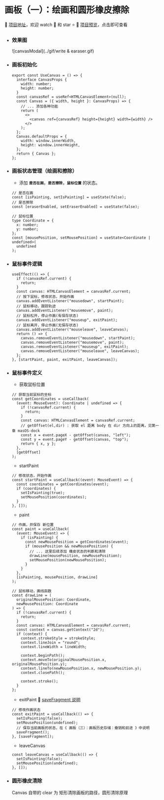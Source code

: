 # 画板（一）：绘画和圆形橡皮擦除

:dart: [项目地址](https://liucrystal24.github.io/macos-desk)，欢迎 watch :eyes: 和 star :star:
:book: [项目预览](https://liucrystal24.github.io/macos-desk)，点击即可查看

- ### 效果图

  ![canvasModal](../gif/write & earaser.gif)

- ### 画板初始化

  ```tsx
  export const UseCanvas = () => {
    interface CanvasProps {
      width: number;
      height: number;
    }
    const canvasRef = useRef<HTMLCanvasElement>(null);
    const Canvas = ({ width, height }: CanvasProps) => {
      // ... 添加各种功能
      return (
        <>
          <canvas ref={canvasRef} height={height} width={width} />
        </>
      );
    };
    Canvas.defaultProps = {
      width: window.innerWidth,
      height: window.innerHeight,
    };
    return { Canvas };
  };
  ```

- ### 画板状态管理（绘画和擦除）

  - 添加 **`是否在画`**，**`是否擦除`**，**`鼠标位置`** 的状态。

  ```tsx
  // 是否在画
  const [isPainting, setIsPainting] = useState(false);
  // 是否擦除
  const [eraserEnabled, setEraserEnabled] = useState(false);

  // 鼠标位置
  type Coordinate = {
    x: number;
    y: number;
  };
  const [mousePosition, setMousePosition] = useState<Coordinate | undefined>(
    undefined
  );
  ```

- ### 鼠标事件逻辑

  ```tsx
  useEffect(() => {
    if (!canvasRef.current) {
      return;
    }
    const canvas: HTMLCanvasElement = canvasRef.current;
    // 按下鼠标，修改状态，开始作画
    canvas.addEventListener("mousedown", startPaint);
    // 鼠标移动，跟踪轨迹
    canvas.addEventListener("mousemove", paint);
    // 鼠标松开，停止作画(有保存状态)
    canvas.addEventListener("mouseup", exitPaint);
    // 鼠标离开，停止作画(无保存状态)
    canvas.addEventListener("mouseleave", leaveCanvas);
    return () => {
      canvas.removeEventListener("mousedown", startPaint);
      canvas.removeEventListener("mousemove", paint);
      canvas.removeEventListener("mouseup", exitPaint);
      canvas.removeEventListener("mouseleave", leaveCanvas);
    };
  }, [startPaint, paint, exitPaint, leaveCanvas]);
  ```

- ### 鼠标事件定义

  - 获取鼠标位置

  ```tsx
  // 获取当前鼠标的坐标
  const getCoordinates = useCallback(
    (event: MouseEvent): Coordinate | undefined => {
      if (!canvasRef.current) {
        return;
      }
      const canvas: HTMLCanvasElement = canvasRef.current;
      // getOffset(el,dir) : 获取 el 距离 body 在 dir 方向上的距离，见第一章 masOS-dock
      const x = event.pageX - getOffset(canvas, "left");
      const y = event.pageY - getOffset(canvas, "top");
      return { x, y };
    },
    [getOffset]
  );
  ```

  - startPaint

  ```tsx
  // 修改状态，开始作画
  const startPaint = useCallback((event: MouseEvent) => {
    const coordinates = getCoordinates(event);
    if (coordinates) {
      setIsPainting(true);
      setMousePosition(coordinates);
    }
  }, []);
  ```

  - paint

  ```tsx
  // 作画，并保存 新位置
  const paint = useCallback(
    (event: MouseEvent) => {
      if (isPainting) {
        const newMousePosition = getCoordinates(event);
        if (mousePosition && newMousePosition) {
          // ... 这里后续添加 橡皮状态的判断和清除
          drawLine(mousePosition, newMousePosition);
          setMousePosition(newMousePosition);
        }
      }
    },
    [isPainting, mousePosition, drawLine]
  );

  // 鼠标移动，画线函数
  const drawLine = (
    originalMousePosition: Coordinate,
    newMousePosition: Coordinate
  ) => {
    if (!canvasRef.current) {
      return;
    }
    const canvas: HTMLCanvasElement = canvasRef.current;
    const context = canvas.getContext("2d");
    if (context) {
      context.strokeStyle = strokeStyle;
      context.lineJoin = "round";
      context.lineWidth = lineWidth;

      context.beginPath();
      context.moveTo(originalMousePosition.x, originalMousePosition.y);
      context.lineTo(newMousePosition.x, newMousePosition.y);
      context.closePath();

      context.stroke();
    }
  };
  ```

  - exitPaint
    :link: [saveFragment 说明](http://www.baidu.com)

  ```tsx
  // 修改作画状态
  const exitPaint = useCallback(() => {
    setIsPainting(false);
    setMousePosition(undefined);
    // 保存当前画板的状态，在《 画板（三）：画板历史存储：撤销和前进 》中说明
    saveFragment();
  }, [saveFragment]);
  ```

  - leaveCanvas

  ```tsx
  const leaveCanvas = useCallback(() => {
    setIsPainting(false);
    setMousePosition(undefined);
  }, []);
  ```

- ### 圆形橡皮清除

  Canvas 自带的 clear 为 矩形清除画板的路径，圆形清除原理
